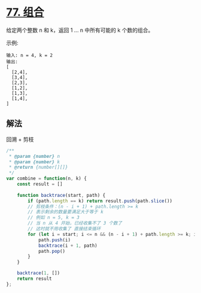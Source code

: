 # [77. 组合](https://leetcode-cn.com/problems/combinations/)
给定两个整数 n 和 k，返回 1 ... n 中所有可能的 k 个数的组合。

示例:
```
输入: n = 4, k = 2
输出:
[
  [2,4],
  [3,4],
  [2,3],
  [1,2],
  [1,3],
  [1,4],
]
```
## 解法
回溯 + 剪枝
```js
/**
 * @param {number} n
 * @param {number} k
 * @return {number[][]}
 */
var combine = function(n, k) {
    const result = []
    
    function backtrace(start, path) {
        if (path.length == k) return result.push(path.slice())
        // 剪枝条件：(n - i + 1) + path.length >= k
        // 表示剩余的数量要满足大于等于 k
        // 例如 n = 5, k = 3
        // 当 n 从 4 开始，已经收集不了 3 个数了
        // 这时就不用收集了 直接结束循环
        for (let i = start; i <= n && (n - i + 1) + path.length >= k; i++) {
            path.push(i)
            backtrace(i + 1, path)
            path.pop()
        }
    }

    backtrace(1, [])
    return result
};
```
